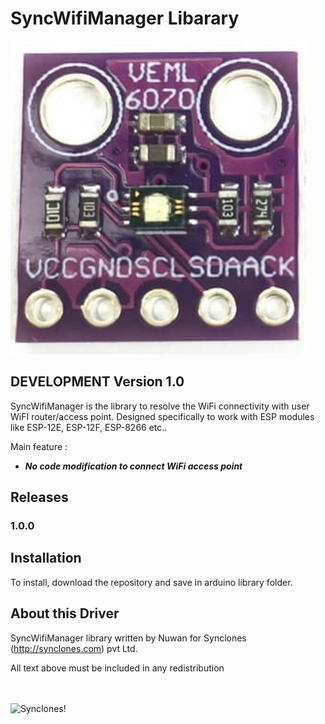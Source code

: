 
# SyncWifiManager Libarary

<img src="https://github.com/jnuwan/SyncVEML6070/blob/main/extras/VEML6070.PNG"/></a>

## DEVELOPMENT Version 1.0

SyncWifiManager is the library to resolve the WiFi connectivity with user WiFI router/access point.
Designed specifically to work with ESP modules like ESP-12E, ESP-12F, ESP-8266 etc..


Main feature :

- ***No code modification to connect WiFi access point***


## Releases
### 1.0.0

## Installation
To install, download the repository and save in arduino library folder.

## About this Driver
SyncWifiManager library written by Nuwan for Synclones (http://synclones.com) pvt Ltd.

All text above must be included in any redistribution

<br><br>
![Synclones!](http://synclones.com/assets/images/short-logo.png "Synclones")

